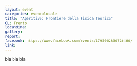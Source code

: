 ```yaml
---
layout: event
categories: eventolocale
title: "Aperitivo: Frontiere della Fisica Teorica"
CL: Trento
locandina:
gallery:
report:
facebook: https://www.facebook.com/events/1795062850726460/
link:
---
```


bla bla bla
